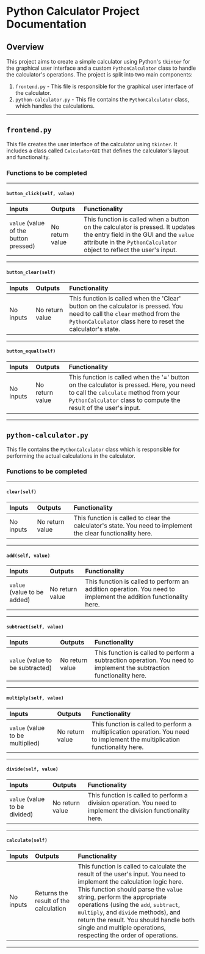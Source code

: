 # Python Calculator Project Documentation

## Overview

This project aims to create a simple calculator using Python's `tkinter` for the graphical user interface and a custom `PythonCalculator` class to handle the calculator's operations. The project is split into two main components:

1. `frontend.py` - This file is responsible for the graphical user interface of the calculator.
2. `python-calculator.py` - This file contains the `PythonCalculator` class, which handles the calculations.

---

## `frontend.py`

This file creates the user interface of the calculator using `tkinter`. It includes a class called `CalculatorGUI` that defines the calculator's layout and functionality.

### Functions to be completed

---

#### `button_click(self, value)`

| Inputs | Outputs | Functionality |
| :----- | :------ | :------------ |
| `value` (value of the button pressed) | No return value | This function is called when a button on the calculator is pressed. It updates the entry field in the GUI and the `value` attribute in the `PythonCalculator` object to reflect the user's input. |

---

#### `button_clear(self)`

| Inputs | Outputs | Functionality |
| :----- | :------ | :------------ |
| No inputs | No return value | This function is called when the 'Clear' button on the calculator is pressed. You need to call the `clear` method from the `PythonCalculator` class here to reset the calculator's state. |

---

#### `button_equal(self)`

| Inputs | Outputs | Functionality |
| :----- | :------ | :------------ |
| No inputs | No return value | This function is called when the '=' button on the calculator is pressed. Here, you need to call the `calculate` method from your `PythonCalculator` class to compute the result of the user's input. |

---

## `python-calculator.py`

This file contains the `PythonCalculator` class which is responsible for performing the actual calculations in the calculator. 

### Functions to be completed

---

#### `clear(self)`

| Inputs | Outputs | Functionality |
| :----- | :------ | :------------ |
| No inputs | No return value | This function is called to clear the calculator's state. You need to implement the clear functionality here. |

---

#### `add(self, value)`

| Inputs | Outputs | Functionality |
| :----- | :------ | :------------ |
| `value` (value to be added) | No return value | This function is called to perform an addition operation. You need to implement the addition functionality here. |

---

#### `subtract(self, value)`

| Inputs | Outputs | Functionality |
| :----- | :------ | :------------ |
| `value` (value to be subtracted) | No return value | This function is called to perform a subtraction operation. You need to implement the subtraction functionality here. |

---

#### `multiply(self, value)`

| Inputs | Outputs | Functionality |
| :----- | :------ | :------------ |
| `value` (value to be multiplied) | No return value | This function is called to perform a multiplication operation. You need to implement the multiplication functionality here. |

---

#### `divide(self, value)`

| Inputs | Outputs | Functionality |
| :----- | :------ | :------------ |
| `value` (value to be divided) | No return value | This function is called to perform a division operation. You need to implement the division functionality here. |

---

#### `calculate(self)`

| Inputs | Outputs | Functionality |
| :----- | :------ | :------------ |
| No inputs | Returns the result of the calculation | This function is called to calculate the result of the user's input. You need to implement the calculation logic here. This function should parse the `value` string, perform the appropriate operations (using the `add`, `subtract`, `multiply`, and `divide` methods), and return the result. You should handle both single and multiple operations, respecting the order of operations. |

---